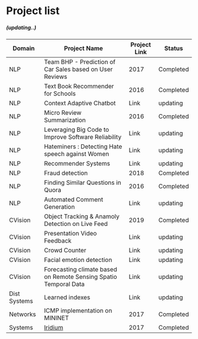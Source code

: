 
# Project list
#####  (updating..)

Domain | Project Name  | Project Link | Status |
------------- | -------------  | ------------- | --------
 NLP | Team BHP - Prediction of Car Sales based on User Reviews | 2017 | Completed
 NLP | Text Book Recommender for Schools  | 2016 | Completed
 NLP | Context Adaptive Chatbot   | Link | updating
 NLP | Micro Review Summarization  | 2016 | Completed
 NLP | Leveraging Big Code to Improve Software Reliability  | Link | updating
 NLP | Hateminers : Detecting Hate speech against Women  | Link | updating
 NLP | Recommender Systems  | Link | updating
 NLP | Fraud detection  | 2018 | Completed
 NLP | Finding Similar Questions in Quora  | 2016 | Completed
 NLP | Automated Comment Generation  | Link | updating
 CVision | Object Tracking & Anamoly Detection on Live Feed  | 2019 | Completed
CVision | Presentation Video Feedback  | Link | updating
CVision | Crowd Counter	 | Link | updating
CVision | Facial emotion detection  | Link | updating
CVision | Forecasting climate based on Remote Sensing Spatio Temporal Data  | Link | updating
Dist Systems | Learned indexes  | Link | updating
 Networks | ICMP implementation on MININET | 2017 | Completed
 Systems | [Iridium](https://github.com/thefr33radical/projects/blob/master/systems/IRIDIUM/README.MD)  | 2017 | Completed





